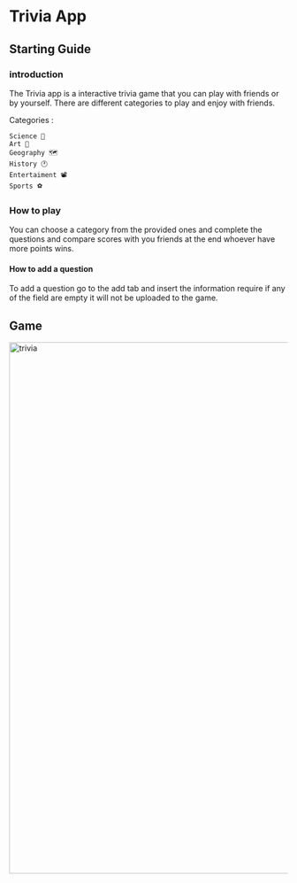 # Trivia App

## Starting Guide 
### introduction 

The Trivia app is a interactive trivia game that you can play with friends or by yourself.
There are different categories to play and enjoy with friends.

Categories : 
  
    Science 🧪
    Art 🎨
    Geography 🗺️
    History 🕐
    Entertaiment 📽️
    Sports ⚽
    
### How to play 


You can choose a category from the provided ones and complete the questions and compare scores with you friends at the end 
whoever have more points wins.

#### How to add a question 

To add a question go to the add tab and insert the information require if any of the field are empty it will not be uploaded to the game.

## Game

<img width="960" alt="trivia" src="https://user-images.githubusercontent.com/25759298/103929445-5778c000-50eb-11eb-8d17-46740639c633.PNG">


